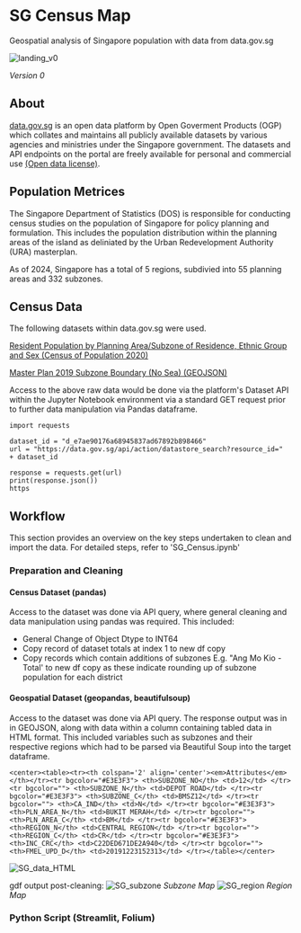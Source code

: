 # SG Census Map
Geospatial analysis of Singapore population with data from data.gov.sg

![landing_v0](https://github.com/user-attachments/assets/753c678c-7897-404c-a921-25c0e04fafab)

*Version 0*

## About 
[data.gov.sg](https://data.gov.sg/) is an open data platform by Open Goverment Products (OGP) which collates and maintains all publicly available datasets by various agencies and ministries under the Singapore government. The datasets and API endpoints on the portal are freely available for personal and commercial use [(Open data license)](https://data.gov.sg/open-data-licence).

## Population Metrices 
The Singapore Department of Statistics (DOS) is responsible for conducting census studies on the population of Singapore for policy planning and formulation. This includes the population distribution within the planning areas of the island as deliniated by the Urban Redevelopment Authority (URA) masterplan. 

As of 2024, Singapore has a total of 5 regions, subdivied into 55 planning areas and 332 subzones. 

## Census Data 
The following datasets within data.gov.sg were used.

[Resident Population by Planning Area/Subzone of Residence, Ethnic Group and Sex (Census of Population 2020)](https://data.gov.sg/datasets/d_e7ae90176a68945837ad67892b898466/view?dataExplorerPage=39)

[Master Plan 2019 Subzone Boundary (No Sea) (GEOJSON)](https://data.gov.sg/datasets?query=URA+masterplan&resultId=d_8594ae9ff96d0c708bc2af633048edfb&page=1)

Access to the above raw data would be done via the platform's Dataset API within the Jupyter Notebook environment via a standard GET request prior to further data manipulation via Pandas dataframe. 

```
import requests

dataset_id = "d_e7ae90176a68945837ad67892b898466"
url = "https://data.gov.sg/api/action/datastore_search?resource_id="  + dataset_id
        
response = requests.get(url)
print(response.json())
https
```
## Workflow 
This section provides an overview on the key steps undertaken to clean and import the data. For detailed steps, refer to 'SG_Census.ipynb'

### Preparation and Cleaning 

#### Census Dataset (pandas)
Access to the dataset was done via API query, where general cleaning and data manipulation using pandas was required. This included: 

- General Change of Object Dtype to INT64
- Copy record of dataset totals at index 1 to new df copy
- Copy records which contain additions of subzones E.g. "Ang Mo Kio - Total' to new df copy as these indicate rounding up of subzone population for each district

#### Geospatial Dataset (geopandas, beautifulsoup)
Access to the dataset was done via API query. The response output was in in GEOJSON, along with data within a column containing tabled data in HTML format. This included variables such as subzones and their respective regions which had to be parsed via Beautiful Soup into the target dataframe. 

```
<center><table><tr><th colspan='2' align='center'><em>Attributes</em></th></tr><tr bgcolor="#E3E3F3"> <th>SUBZONE_NO</th> <td>12</td> </tr><tr bgcolor=""> <th>SUBZONE_N</th> <td>DEPOT ROAD</td> </tr><tr bgcolor="#E3E3F3"> <th>SUBZONE_C</th> <td>BMSZ12</td> </tr><tr bgcolor=""> <th>CA_IND</th> <td>N</td> </tr><tr bgcolor="#E3E3F3"> <th>PLN_AREA_N</th> <td>BUKIT MERAH</td> </tr><tr bgcolor=""> <th>PLN_AREA_C</th> <td>BM</td> </tr><tr bgcolor="#E3E3F3"> <th>REGION_N</th> <td>CENTRAL REGION</td> </tr><tr bgcolor=""> <th>REGION_C</th> <td>CR</td> </tr><tr bgcolor="#E3E3F3"> <th>INC_CRC</th> <td>C22DED671DE2A940</td> </tr><tr bgcolor=""> <th>FMEL_UPD_D</th> <td>20191223152313</td> </tr></table></center>
```
![SG_data_HTML](https://github.com/user-attachments/assets/a59ae490-9b6c-4f2a-b9ff-d6b1e1814f37)

gdf output post-cleaning: 
![SG_subzone](https://github.com/user-attachments/assets/83ecc789-eec5-4242-ae03-4ccf57e173c2)
*Subzone Map*
![SG_region](https://github.com/user-attachments/assets/734723d9-057e-40c7-9edd-3bb8b8179948)
*Region Map*

### Python Script (Streamlit, Folium)
